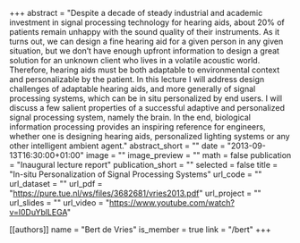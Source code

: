 +++
abstract = "Despite a decade of steady industrial and academic investment in signal processing technology for hearing aids, about 20% of patients remain unhappy with the sound quality of their instruments. As it turns out, we can design a fine hearing aid for a given person in any given situation, but we don’t have enough upfront information to design a great solution for an unknown client who lives in a volatile acoustic world. Therefore, hearing aids must be both adaptable to environmental context and personalizable by the patient. In this lecture I will address design challenges of adaptable hearing aids, and more generally of signal processing systems, which can be in situ personalized by end users. I will discuss a few salient properties of a successful adaptive and personalized signal processing system, namely the brain. In the end, biological information processing provides an inspiring reference for engineers, whether one is designing hearing aids, personalized lighting systems or any other intelligent ambient agent."
abstract_short = ""
date = "2013-09-13T16:30:00+01:00"
image = ""
image_preview = ""
math = false
publication = "Inaugural lecture report"
publication_short = ""
selected = false
title = "In-situ Personalization of Signal Processing Systems"
url_code = ""
url_dataset = ""
url_pdf = "https://pure.tue.nl/ws/files/3682681/vries2013.pdf"
url_project = ""
url_slides = ""
url_video = "https://www.youtube.com/watch?v=l0DuYblLEGA"

[[authors]]
    name = "Bert de Vries"
    is_member = true
    link = "/bert"
+++
